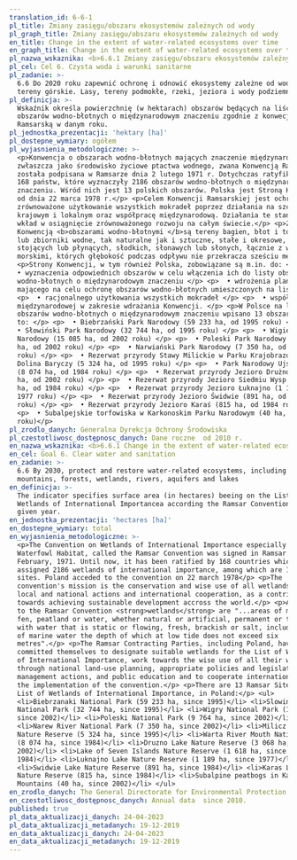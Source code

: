 ```yaml
---
translation_id: 6-6-1
pl_title: Zmiany zasięgu/obszaru ekosystemów zależnych od wody
pl_graph_title: Zmiany zasięgu/obszaru ekosystemów zależnych od wody
en_title: Change in the extent of water-related ecosystems over time
en_graph_title: Change in the extent of water-related ecosystems over time
pl_nazwa_wskaznika: <b>6.6.1 Zmiany zasięgu/obszaru ekosystemów zależnych od wody</b>
pl_cel: Cel 6. Czysta woda i warunki sanitarne
pl_zadanie: >-
  6.6 Do 2020 roku zapewnić ochronę i odnowić ekosystemy zależne od wody, w tym
  tereny górskie. Lasy, tereny podmokłe, rzeki, jeziora i wody podziemne
pl_definicja: >-
  Wskaźnik określa powierzchnię (w hektarach) obszarów będących na liście
  obszarów wodno-błotnych o międzynarodowym znaczeniu zgodnie z konwecją
  Ramsarską w danym roku.
pl_jednostka_prezentacji: 'hektary [ha]'
pl_dostepne_wymiary: ogółem
pl_wyjasnienia_metodologiczne: >-
  <p>Konwencja o obszarach wodno-błotnych mających znaczenie międzynarodowe,
  zwłaszcza jako środowisko życiowe ptactwa wodnego, zwana Konwencją Ramsarską,
  została podpisana w Ramsarze dnia 2 lutego 1971 r. Dotychczas ratyfikowało ją
  168 państw, które wyznaczyły 2186 obszarów wodno-błotnych o międzynarodowym
  znaczeniu. Wśród nich jest 13 polskich obszarów. Polska jest Stroną Konwencji
  od dnia 22 marca 1978 r.</p> <p>Celem Konwencji Ramsarskiej jest ochrona i
  zrównoważone użytkowanie wszystkich mokradeł poprzez działania na szczeblu
  krajowym i lokalnym oraz współpracę międzynarodową. Działania te stanowią
  wkład w osiągnięcie zrównoważonego rozwoju na całym świecie.</p> <p>Zgodnie z
  Konwencją <b>obszarami wodno-błotnymi </b>są tereny bagien, błot i torfowisk
  lub zbiorniki wodne, tak naturalne jak i sztuczne, stałe i okresowe, o wodach
  stojących lub płynących, słodkich, słonawych lub słonych, łącznie z wodami
  morskimi, których głębokość podczas odpływu nie przekracza sześciu metrów.</p>
  <p>Strony Konwencji, w tym również Polska, zobowiązane są m.in. do: </p> <p>
  • wyznaczenia odpowiednich obszarów w celu włączenia ich do listy obszarów
  wodno-błotnych o międzynarodowym znaczeniu </p> <p>  • wdrożenia planowania
  mającego na celu ochronę obszarów wodno-błotnych umieszczonych na liście </p>
  <p>  • racjonalnego użytkowania wszystkich mokradeł </p> <p>  • współpracy
  międzynarodowej w zakresie wdrażania Konwencji. </p> <p>W Polsce na listę
  obszarów wodno-błotnych o międzynarodowym znaczeniu wpisano 13 obszarów. Są
  to: </p> <p>  • Biebrzański Park Narodowy (59 233 ha, od 1995 roku) </p> <p>
  • Słowiński Park Narodowy (32 744 ha, od 1995 roku) </p> <p>  • Wigierski Park
  Narodowy (15 085 ha, od 2002 roku) </p> <p>  • Poleski Park Narodowy (9 764
  ha, od 2002 roku) </p> <p>  • Narwiański Park Narodowy (7 350 ha, od 2002
  roku) </p> <p>  • Rezerwat przyrody Stawy Milickie w Parku Krajobrazowym
  Dolina Baryczy (5 324 ha, od 1995 roku) </p> <p>  • Park Narodowy Ujście Warty
  (8 074 ha, od 1984 roku) </p> <p>  • Rezerwat przyrody Jezioro Drużno (3 068
  ha, od 2002 roku) </p> <p>  • Rezerwat przyrody Jezioro Siedmiu Wysp (1 618
  ha, od 1984 roku) </p> <p>  • Rezerwat przyrody Jezioro Łuknajno (1 189 ha, od
  1977 roku) </p> <p>  • Rezerwat przyrody Jezioro Świdwie (891 ha, od 1984
  roku) </p> <p>  • Rezerwat przyrody Jezioro Karaś (815 ha, od 1984 roku) </p>
  <p>  • Subalpejskie torfowiska w Karkonoskim Parku Narodowym (40 ha, od 2002
  roku)</p>
pl_zrodlo_danych: Generalna Dyrekcja Ochrony Środowiska
pl_czestotliwosc_dostępnosc_danych: Dane roczne  od 2010 r.
en_nazwa_wskaznika: <b>6.6.1 Change in the extent of water-related ecosystems over time</b>
en_cel: Goal 6. Clear water and sanitation
en_zadanie: >-
  6.6 By 2030, protect and restore water-related ecosystems, including
  mountains, forests, wetlands, rivers, aquifers and lakes
en_definicja: >-
  The indicator specifies surface area (in hectares) beeing on the List of
  Wetlands of International Importancea according the Ramsar Convention in the
  given year.
en_jednostka_prezentacji: 'hectares [ha]'
en_dostepne_wymiary: total
en_wyjasnienia_metodologiczne: >-
  <p>The Convention on Wetlands of International Importance especially as
  Waterfowl Habitat, called the Ramsar Convention was signed in Ramsar on 2
  February, 1971. Until now, it has been ratified by 168 countries which
  assigned 2186 wetlands of international importance, among which are 13 Polish
  sites. Poland acceded to the convention on 22 march 1978</p> <p>The
  convention's mission is the conservation and wise use of all wetlands through
  local and national actions and international cooperation, as a contribution
  towards achieving sustainable development accross the world.</p> <p>According
  to the Ramsar Convention <strong>wetlands</strong> are "...areas of marsh,
  fen, peatland or water, whether natural or artificial, permanent or temporary,
  with water that is static or flowing, fresh, brackish or salt, including areas
  of marine water the depth of which at low tide does not exceed six
  metres".</p> <p>The Ramsar Contracting Parties, including Poland, have
  committed themselves to designate suitable wetlands for the List of Wetlands
  of International Importance, work towards the wise use of all their wetlands
  through national land-use planning, appropriate policies and legislation,
  management actions, and public education and to cooperate internationally in
  the implementation of the convention.</p> <p>There are 13 Ramsar Sites on the
  List of Wetlands of International Importance, in Poland:</p> <ul>
  <li>Biebrzanaki National Park (59 233 ha, since 1995)</li> <li>Slowinski
  National Park (32 744 ha, since 1995)</li> <li>Wigry National Park (15 085 ha,
  since 2002)</li> <li>Poleski National Park (9 764 ha, since 2002)</li>
  <li>Narew River National Park (7 350 ha, since 2002)</li> <li>Milicz Fishponds
  Nature Reserve (5 324 ha, since 1995)</li> <li>Warta River Mouth National Park
  (8 074 ha, since 1984)</li> <li>Druzno Lake Nature Reserve (3 068 ha, since
  2002)</li> <li>Lake of Seven Islands Nature Reserve (1 618 ha, since
  1984)</li> <li>Luknajno Lake Nature Reserve (1 189 ha, since 1977)</li>
  <li>Swidwie Lake Nature Reserve (891 ha, since 1984)</li> <li>Karas Lake
  Nature Reserve (815 ha, since 1984)</li> <li>Subalpine peatbogs in Karkonosze
  Mountains (40 ha, since 2002)</li> </ul>
en_zrodlo_danych: The General Directorate for Environmental Protection
en_czestotliwosc_dostępnosc_danych: Annual data  since 2010.
published: true
pl_data_aktualizacji_danych: 24-04-2023
pl_data_aktualizacji_metadanych: 19-12-2019
en_data_aktualizacji_danych: 24-04-2023
en_data_aktualizacji_metadanych: 19-12-2019
---
```


